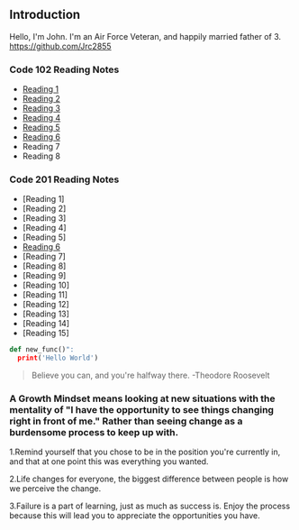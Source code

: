## Introduction
Hello, I'm John. I'm an Air Force Veteran, and happily married father of 3. https://github.com/Jrc2855

### Code 102 Reading Notes

- [Reading 1](https://github.com/Jrc2855/reading-notes/blob/main/markdown.md)
- [Reading 2](https://github.com/Jrc2855/reading-notes/blob/main/text-editor.md)
- [Reading 3](https://github.com/Jrc2855/reading-notes/blob/main/gitreading.md)
- [Reading 4](https://github.com/Jrc2855/reading-notes/blob/main/HTML.md)
- [Reading 5](https://github.com/Jrc2855/reading-notes/blob/main/CSS.md)
- [Reading 6](https://github.com/Jrc2855/reading-notes/blob/main/JS-reading.md)
- Reading 7
- Reading 8

### Code 201 Reading Notes
- [Reading 1]
- [Reading 2]
- [Reading 3]
- [Reading 4]
- [Reading 5]
- [Reading 6](https://github.com/Jrc2855/reading-notes/blob/main/201-reading6.md)
- [Reading 7]
- [Reading 8]
- [Reading 9]
- [Reading 10]
- [Reading 11]
- [Reading 12]
- [Reading 13]
- [Reading 14]
- [Reading 15]

```python
def new_func()":
  print('Hello World')
```
> Believe you can, and you're halfway there. -Theodore Roosevelt 

### A Growth Mindset means looking at new situations with the mentality of "I have the opportunity to see things changing right in front of me." Rather than seeing change as a burdensome process to keep up with. 

1.Remind yourself that you chose to be in the position you're currently in, and that at one point this was everything you wanted. <br>

2.Life changes for everyone, the biggest difference between people is how we perceive the change. <br>

3.Failure is a part of learning, just as much as success is. Enjoy the process because this will lead you to appreciate the opportunities you have. <br>




